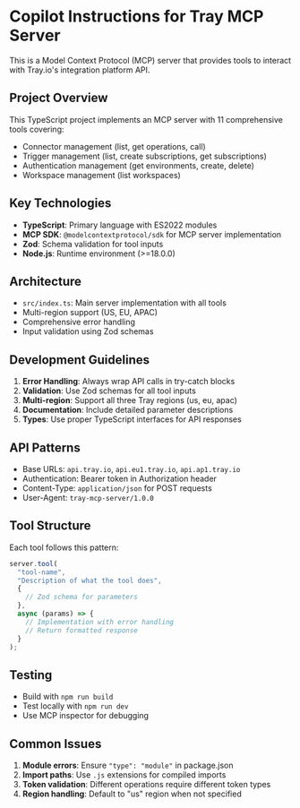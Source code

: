 # Copilot Instructions for Tray MCP Server

This is a Model Context Protocol (MCP) server that provides tools to interact with Tray.io's integration platform API.

## Project Overview

This TypeScript project implements an MCP server with 11 comprehensive tools covering:
- Connector management (list, get operations, call)
- Trigger management (list, create subscriptions, get subscriptions)
- Authentication management (get environments, create, delete)
- Workspace management (list workspaces)

## Key Technologies

- **TypeScript**: Primary language with ES2022 modules
- **MCP SDK**: `@modelcontextprotocol/sdk` for MCP server implementation
- **Zod**: Schema validation for tool inputs
- **Node.js**: Runtime environment (>=18.0.0)

## Architecture

- `src/index.ts`: Main server implementation with all tools
- Multi-region support (US, EU, APAC)
- Comprehensive error handling
- Input validation using Zod schemas

## Development Guidelines

1. **Error Handling**: Always wrap API calls in try-catch blocks
2. **Validation**: Use Zod schemas for all tool inputs
3. **Multi-region**: Support all three Tray regions (us, eu, apac)
4. **Documentation**: Include detailed parameter descriptions
5. **Types**: Use proper TypeScript interfaces for API responses

## API Patterns

- Base URLs: `api.tray.io`, `api.eu1.tray.io`, `api.ap1.tray.io`
- Authentication: Bearer token in Authorization header
- Content-Type: `application/json` for POST requests
- User-Agent: `tray-mcp-server/1.0.0`

## Tool Structure

Each tool follows this pattern:
```typescript
server.tool(
  "tool-name",
  "Description of what the tool does",
  {
    // Zod schema for parameters
  },
  async (params) => {
    // Implementation with error handling
    // Return formatted response
  }
);
```

## Testing

- Build with `npm run build`
- Test locally with `npm run dev`
- Use MCP inspector for debugging

## Common Issues

1. **Module errors**: Ensure `"type": "module"` in package.json
2. **Import paths**: Use `.js` extensions for compiled imports
3. **Token validation**: Different operations require different token types
4. **Region handling**: Default to "us" region when not specified
